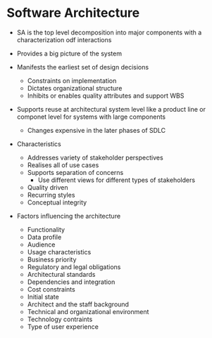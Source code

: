 # Software Architecture

- SA is the top level decomposition into major components with a characterization odf interactions

- Provides a big picture of the system

- Manifests the earliest set of design decisions
  - Constraints on implementation
  - Dictates organizational structure
  - Inhibits or enables quality attributes and support WBS

- Supports reuse at architectural system level like a product line or componet level for systems with large components
  - Changes expensive in the later phases of SDLC

- Characteristics
  - Addresses variety of stakeholder perspectives
  - Realises all of use cases
  - Supports separation of concerns
    - Use different views for different types of stakeholders
  - Quality driven
  - Recurring styles
  - Conceptual integrity

- Factors influencing the architecture
  - Functionality
  - Data profile
  - Audience
  - Usage characteristics
  - Business priority
  - Regulatory and legal obligations
  - Architectural standards
  - Dependencies and integration
  - Cost constraints
  - Initial state
  - Architect and the staff background
  - Technical and organizational environment
  - Technology contraints
  - Type of user experience
